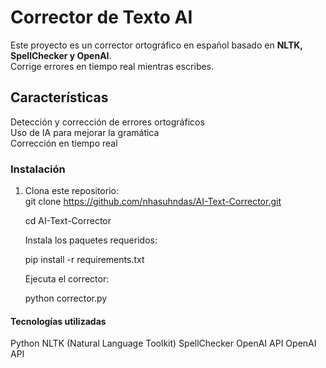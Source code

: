 # Corrector de Texto AI 
Este proyecto es un corrector ortográfico en español basado en **NLTK, SpellChecker y OpenAI**.  
Corrige errores en tiempo real mientras escribes.  
## Características  
 Detección y corrección de errores ortográficos  
 Uso de IA para mejorar la gramática  
 Corrección en tiempo real  
  ### Instalación  
1. Clona este repositorio:  
  git clone https://github.com/nhasuhndas/AI-Text-Corrector.git

   cd AI-Text-Corrector

    Instala los paquetes requeridos:
   
    pip install -r requirements.txt
   
     Ejecuta el corrector:
   
     python corrector.py
  #### Tecnologías utilizadas
   Python 
   NLTK (Natural Language Toolkit)
   SpellChecker
   OpenAI API
   OpenAI API
